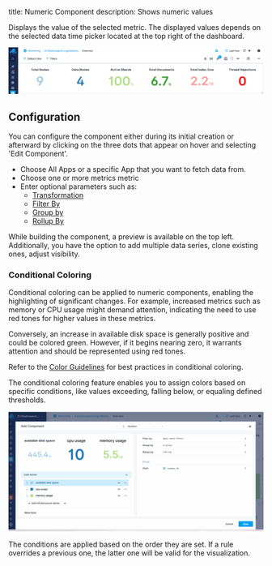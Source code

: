 title: Numeric Component
description: Shows numeric values

Displays the value of the selected metric. The displayed values depends on the selected data time picker located at the top right of the dashboard.

![Numeric Component](../images/dashboards/numeric-component.png)

## Configuration

You can configure the component either during its initial creation or afterward by clicking on the three dots that appear on hover and selecting 'Edit Component'.

- Choose All Apps or a specific App that you want to fetch data from.
- Choose one or more metrics metric
- Enter optional parameters such as:
  - [Transformation](https://sematext.com/docs/dashboards/chart-builder/#transformation)
  - [Filter By](https://sematext.com/docs/dashboards/chart-builder/#filter-by)
  - [Group by](https://sematext.com/docs/dashboards/chart-builder/#group-by)
  - [Rollup By](https://sematext.com/docs/dashboards/chart-builder/#rollup-by)
    
While building the component, a preview is available on the top left. Additionally, you have the option to add multiple data series, clone existing ones, adjust visibility.

### Conditional Coloring

Conditional coloring can be applied to numeric components, enabling the highlighting of significant changes. For example, increased metrics such as memory or CPU usage might demand attention, indicating the need to use red tones for higher values in these metrics.

Conversely, an increase in available disk space is generally positive and could be colored green. However, if it begins nearing zero, it warrants attention and should be represented using red tones.

Refer to the [Color Guidelines](https://sematext.com/docs/dashboards/color-guidelines/) for best practices in conditional coloring.

The conditional coloring feature enables you to assign colors based on specific conditions, like values exceeding, falling below, or equaling defined thresholds.

![Conditional Coloring](../images/dashboards/numeric-component-conditional-coloring.gif)

The conditions are applied based on the order they are set. If a rule overrides a previous one, the latter one will be valid for the visualization.
